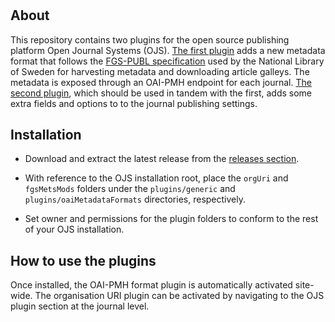 
# 

About
-----
This repository contains two plugins for the open source publishing platform Open Journal Systems (OJS). [The first plugin](fgsMetsMods) adds a new metadata format that follows the [FGS-PUBL specification](http://www.kb.se/namespace/digark/deliveryspecification/deposit/fgs-publ/mods/MODS_enligt_FGS-PUBL.pdf) used by the National Library of Sweden for harvesting metadata and downloading article galleys. The metadata is exposed through an OAI-PMH endpoint for each journal. [The second plugin](orgUri), which should be used in tandem with the first, adds some extra fields and options to to the journal publishing settings.

Installation
------------
* Download and extract the latest release from the [releases section](https://github.com/KungBib/fgs-oaipmh-ojs-plugin/releases).

* With reference to the OJS installation root, place the `orgUri` and `fgsMetsMods` folders under the `plugins/generic` and `plugins/oaiMetadataFormats` directories, respectively. 

* Set owner and permissions for the plugin folders to conform to the rest of your OJS installation.

How to use the plugins
----------------------
Once installed, the OAI-PMH format plugin is automatically activated site-wide. The organisation URI plugin can be activated by navigating to the OJS plugin section at the journal level.

